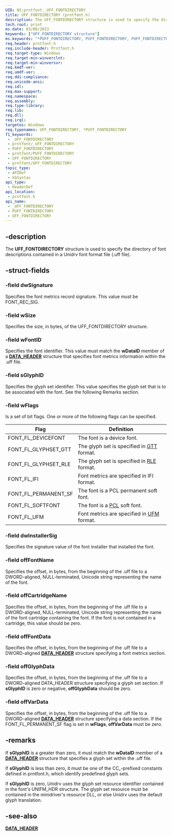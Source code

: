 ```yaml
---
UID: NS:prntfont._UFF_FONTDIRECTORY
title: UFF_FONTDIRECTORY (prntfont.h)
description: The UFF_FONTDIRECTORY structure is used to specify the directory of font descriptions contained in a Unidrv font format file (.uff file).
tech.root: print
ms.date: 03/08/2023
keywords: ["UFF_FONTDIRECTORY structure"]
ms.keywords: "*PUFF_FONTDIRECTORY, PUFF_FONTDIRECTORY, PUFF_FONTDIRECTORY structure pointer [Print Devices], UFF_FONTDIRECTORY, UFF_FONTDIRECTORY structure [Print Devices], _UFF_FONTDIRECTORY, print.uff_fontdirectory, print_unidrv-pscript_fonts_979a2793-a3e4-4939-aab1-29510951b621.xml, prntfont/PUFF_FONTDIRECTORY, prntfont/UFF_FONTDIRECTORY"
req.header: prntfont.h
req.include-header: Prntfont.h
req.target-type: Windows
req.target-min-winverclnt: 
req.target-min-winversvr: 
req.kmdf-ver: 
req.umdf-ver: 
req.ddi-compliance: 
req.unicode-ansi: 
req.idl: 
req.max-support: 
req.namespace: 
req.assembly: 
req.type-library: 
req.lib: 
req.dll: 
req.irql: 
targetos: Windows
req.typenames: UFF_FONTDIRECTORY, *PUFF_FONTDIRECTORY
f1_keywords:
 - _UFF_FONTDIRECTORY
 - prntfont/_UFF_FONTDIRECTORY
 - PUFF_FONTDIRECTORY
 - prntfont/PUFF_FONTDIRECTORY
 - UFF_FONTDIRECTORY
 - prntfont/UFF_FONTDIRECTORY
topic_type:
 - APIRef
 - kbSyntax
api_type:
 - HeaderDef
api_location:
 - prntfont.h
api_name:
 - _UFF_FONTDIRECTORY
 - PUFF_FONTDIRECTORY
 - UFF_FONTDIRECTORY
---
```


## -description

The **UFF_FONTDIRECTORY** structure is used to specify the directory of font descriptions contained in a Unidrv font format file (.uff file).

## -struct-fields

### -field dwSignature

Specifies the font metrics record signature. This value must be FONT_REC_SIG.

### -field wSize

Specifies the size, in bytes, of the UFF_FONTDIRECTORY structure.

### -field wFontID

Specifies the font identifier. This value must match the **wDataID** member of a [**DATA_HEADER**](/windows-hardware/drivers/ddi/prntfont/ns-prntfont-_data_header) structure that specifies font metrics information within the .uff file.

### -field sGlyphID

Specifies the glyph set identifier. This value specifies the glyph set that is to be associated with the font. See the following Remarks section.

### -field wFlags

Is a set of bit flags. One or more of the following flags can be specified.

| Flag | Definition |
|---|---|
| FONT_FL_DEVICEFONT | The font is a device font. |
| FONT_FL_GLYPHSET_GTT | The glyph set is specified in [GTT](/windows-hardware/drivers/) format. |
| FONT_FL_GLYPHSET_RLE | The glyph set is specified in [RLE](/windows-hardware/drivers/) format. |
| FONT_FL_IFI | Font metrics are specified in IFI format. |
| FONT_FL_PERMANENT_SF | The font is a PCL permanent soft font. |
| FONT_FL_SOFTFONT | The font is a [PCL](/windows-hardware/drivers/) soft font. |
| FONT_FL_UFM | Font metrics are specified in [UFM](/windows-hardware/drivers/) format. |

### -field dwInstallerSig

Specifies the signature value of the font installer that installed the font.

### -field offFontName

Specifies the offset, in bytes, from the beginning of the .uff file to a DWORD-aligned, NULL-terminated, Unicode string representing the name of the font.

### -field offCartridgeName

Specifies the offset, in bytes, from the beginning of the .uff file to a DWORD-aligned, NULL-terminated, Unicode string representing the name of the font cartridge containing the font. If the font is not contained in a cartridge, this value should be zero.

### -field offFontData

Specifies the offset, in bytes, from the beginning of the .uff file to a DWORD-aligned [**DATA_HEADER**](/windows-hardware/drivers/ddi/prntfont/ns-prntfont-_data_header) structure specifying a font metrics section.

### -field offGlyphData

Specifies the offset, in bytes, from the beginning of the .uff file to a DWORD-aligned DATA_HEADER structure specifying a glyph set section. If **sGlyphID** is zero or negative, **offGlyphData** should be zero.

### -field offVarData

Specifies the offset, in bytes, from the beginning of the .uff file to a DWORD-aligned [**DATA_HEADER**](/windows-hardware/drivers/ddi/prntfont/ns-prntfont-_data_header) structure specifying a data section. If the FONT_FL_PERMANENT_SF flag is set in **wFlags**, **offVarData** must be zero.

## -remarks

If **sGlyphID** is a greater than zero, it must match the **wDataID** member of a [**DATA_HEADER**](/windows-hardware/drivers/ddi/prntfont/ns-prntfont-_data_header) structure that specifies a glyph set within the .uff file.

If **sGlyphID** is less than zero, it must be one of the CC_-prefixed constants defined in prntfont.h, which identify predefined glyph sets.

If **sGlyphID** is zero, Unidrv uses the glyph set resource identifier contained in the font's UNIFM_HDR structure. The glyph set resource must be contained in the minidriver's resource DLL, or else Unidrv uses the default glyph translation.

## -see-also

[**DATA_HEADER**](/windows-hardware/drivers/ddi/prntfont/ns-prntfont-_data_header)
